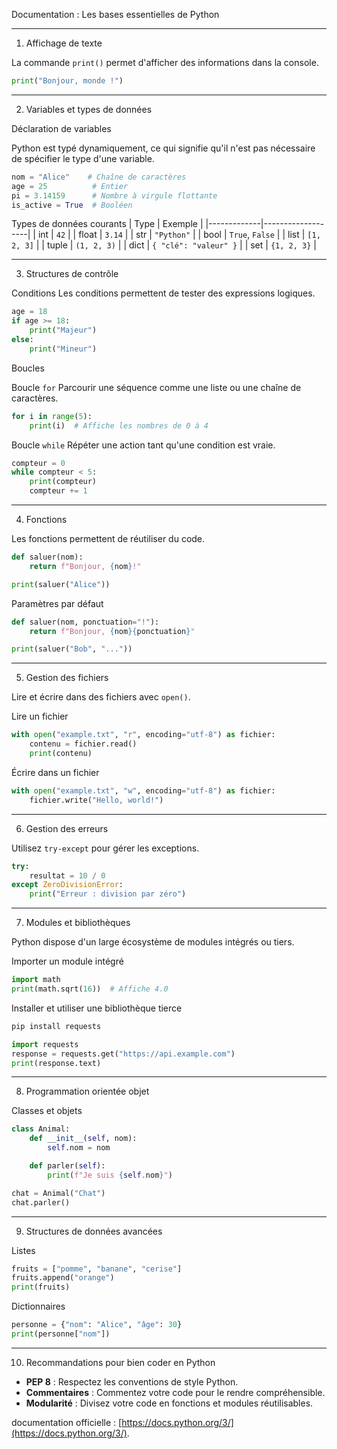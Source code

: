 Documentation : Les bases essentielles de Python

---

1. Affichage de texte

La commande `print()` permet d'afficher des informations dans la console.
```python
print("Bonjour, monde !")
```

---
2. Variables et types de données

Déclaration de variables

Python est typé dynamiquement, ce qui signifie qu'il n'est pas nécessaire de spécifier le type d'une variable.
```python
nom = "Alice"    # Chaîne de caractères
age = 25          # Entier
pi = 3.14159      # Nombre à virgule flottante
is_active = True  # Booléen
```

 Types de données courants
| Type        | Exemple           |
|-------------|-------------------|
| int         | `42`              |
| float       | `3.14`            |
| str         | `"Python"`       |
| bool        | `True`, `False`   |
| list        | `[1, 2, 3]`       |
| tuple       | `(1, 2, 3)`       |
| dict        | `{ "clé": "valeur" }` |
| set         | `{1, 2, 3}`       |

---

3. Structures de contrôle

Conditions
Les conditions permettent de tester des expressions logiques.
```python
age = 18
if age >= 18:
    print("Majeur")
else:
    print("Mineur")
```

 Boucles

Boucle `for`
Parcourir une séquence comme une liste ou une chaîne de caractères.
```python
for i in range(5):
    print(i)  # Affiche les nombres de 0 à 4
```

Boucle `while`
Répéter une action tant qu'une condition est vraie.
```python
compteur = 0
while compteur < 5:
    print(compteur)
    compteur += 1
```

---

4. Fonctions

Les fonctions permettent de réutiliser du code.
```python
def saluer(nom):
    return f"Bonjour, {nom}!"

print(saluer("Alice"))
```

Paramètres par défaut
```python
def saluer(nom, ponctuation="!"):
    return f"Bonjour, {nom}{ponctuation}"

print(saluer("Bob", "..."))
```

---

5. Gestion des fichiers

Lire et écrire dans des fichiers avec `open()`.

Lire un fichier
```python
with open("example.txt", "r", encoding="utf-8") as fichier:
    contenu = fichier.read()
    print(contenu)
```

Écrire dans un fichier
```python
with open("example.txt", "w", encoding="utf-8") as fichier:
    fichier.write("Hello, world!")
```

---

6. Gestion des erreurs

Utilisez `try-except` pour gérer les exceptions.
```python
try:
    resultat = 10 / 0
except ZeroDivisionError:
    print("Erreur : division par zéro")
```

---

7. Modules et bibliothèques

Python dispose d'un large écosystème de modules intégrés ou tiers.

Importer un module intégré
```python
import math
print(math.sqrt(16))  # Affiche 4.0
```

Installer et utiliser une bibliothèque tierce
```bash
pip install requests
```
```python
import requests
response = requests.get("https://api.example.com")
print(response.text)
```

---

8. Programmation orientée objet

Classes et objets
```python
class Animal:
    def __init__(self, nom):
        self.nom = nom

    def parler(self):
        print(f"Je suis {self.nom}")

chat = Animal("Chat")
chat.parler()
```

---

9. Structures de données avancées

Listes
```python
fruits = ["pomme", "banane", "cerise"]
fruits.append("orange")
print(fruits)
```

Dictionnaires
```python
personne = {"nom": "Alice", "âge": 30}
print(personne["nom"])
```

---

10. Recommandations pour bien coder en Python

- **PEP 8** : Respectez les conventions de style Python.
- **Commentaires** : Commentez votre code pour le rendre compréhensible.
- **Modularité** : Divisez votre code en fonctions et modules réutilisables.

documentation officielle : [https://docs.python.org/3/](https://docs.python.org/3/).

